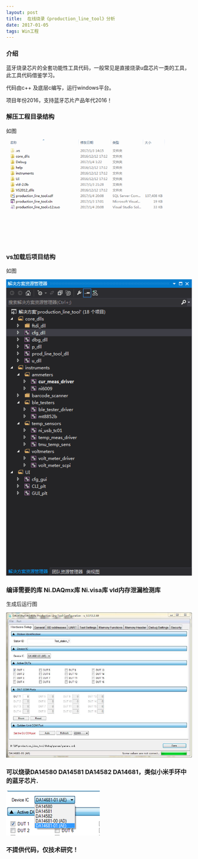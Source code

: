 ```yaml
---
layout: post
title:  在线烧录《production_line_tool》分析
date: 2017-01-05
tags: Win工程
---
```


### 介绍


  蓝牙烧录芯片的全套功能性工具代码，一般常见是直接烧录u盘芯片一类的工具，此工具代码借鉴学习。

代码由c++ 及底层c编写，运行windows平台。

项目年份2016，支持蓝牙芯片产品年代2016！


### 解压工程目录结构

如图

![](/images/posts/line_tool/1.png)

### vs加载后项目结构

如图

![](/images/posts/line_tool/2.png)

### 编译需要的库 Ni.DAQmx库 Ni.visa库 vld内存泄漏检测库

生成后运行图

![](/images/posts/line_tool/3.jpg)

### 可以烧录DA14580 DA14581 DA14582 DA14681，类似小米手环中的蓝牙芯片.

![](/images/posts/line_tool/4.png)

### 不提供代码，仅技术研究！

